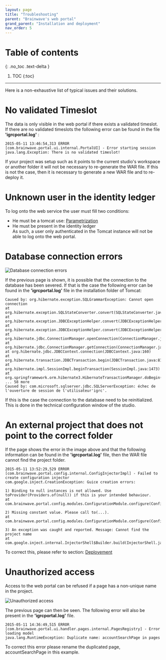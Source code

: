 ```yaml
---
layout: page
title: "Troubleshooting"
parent: "Brainwave's web portal"
grand_parent: "Installation and deployment"
nav_order: 5
---
```


# Table of contents
{: .no_toc .text-delta }

1. TOC
{:toc}
---

Here is a non-exhaustive list of typical issues and their solutions.     

# No validated Timeslot

The data is only visible in the web portal if there exists a validated timeslot. If there are no validated timeslots the following error can be found in the file **'igrcportal.log'** :   

```
2015-05-11 13:46:54,313 ERROR [com.brainwave.portal.ui.internal.PortalUI] - Error starting session
java.lang.Exception: There is no validated timeslot!    
```

If your project was setup such as it points to the current studio's workspace or another folder it will not be necessary to re-generate the WAR file. If this is not the case, then it is necessary to generate a new WAR file and to re-deploy it.  

# Unknown user in the identity ledger

To log onto the web service the user must fill two conditions:    

- He must be a tomcat use: [Parametrization](igrc-platform/installation-and-deployment/brainwaves-web-portal/parametrization.md)
- He must be present in the identity ledger   
As such, a user only authenticated in the Tomcat instance will not be able to log onto the web portal.  

# Database connection errors

![Database connection errors](../images/webportal-error.png "Database connection errors")   

If the previous page is shown, it is possible that the connection to the database has been severed. If that is the case the following error can be found in the **'igrcportal.log'** file in the installation folder of Tomcat:  

```
Caused by: org.hibernate.exception.SQLGrammarException: Cannot open connection
at org.hibernate.exception.SQLStateConverter.convert(SQLStateConverter.java:92)
at org.hibernate.exception.JDBCExceptionHelper.convert(JDBCExceptionHelper.java:66)
at org.hibernate.exception.JDBCExceptionHelper.convert(JDBCExceptionHelper.java:52)
at org.hibernate.jdbc.ConnectionManager.openConnection(ConnectionManager.java:449)
at org.hibernate.jdbc.ConnectionManager.getConnection(ConnectionManager.java:167)
at org.hibernate.jdbc.JDBCContext.connection(JDBCContext.java:160)
at org.hibernate.transaction.JDBCTransaction.begin(JDBCTransaction.java:81)
at org.hibernate.impl.SessionImpl.beginTransaction(SessionImpl.java:1473)
at org.springframework.orm.hibernate3.HibernateTransactionManager.doBegin(HibernateTransactionManager.java:555)
... 58 more
Caused by: com.microsoft.sqlserver.jdbc.SQLServerException: échec de l'ouverture de session de l'utilisateur'igrc'.
```

If this is the case the connection to the database need to be reinitialized. This is done in the technical configuration window of the studio.   

# An external project that does not point to the correct folder

If the page shows the error in the image above and that the following information can be found in the **'igrcportal.log'** file, then the WAR file cannot find the project folder.   
```
2015-05-11 13:52:29,529 ERROR [com.brainwave.portal.config.internal.ConfigInjectorImpl] - Failed to create configuration injector
com.google.inject.CreationException: Guice creation errors:

1) Binding to null instances is not allowed. Use toProvider(Providers.of(null)) if this is your intended behaviour.
at com.brainwave.portal.config.modules.ConfigurationModule.configure(ConfigurationModule.java:48)

2) Missing constant value. Please call to(...).
at com.brainwave.portal.config.modules.ConfigurationModule.configure(ConfigurationModule.java:50)

3) An exception was caught and reported. Message: Cannot find the project name
at com.google.inject.internal.InjectorShell$Builder.build(InjectorShell.java:133)
```

To correct this, please refer to section: [Deployement](igrc-platform/installation-and-deployment/brainwaves-web-portal/deployment.md)

# Unauthorized access

Access to the web portal can be refused if a page has a non-unique name in the project.   

![Unauthorized access](../images/webportal-unauthorized.png "Unauthorized access")    

The previous page can then be seen. The following error will also be present in the **'igrcportal.log'** file.   
```
2015-05-11 14:36:49,515 ERROR [com.brainwave.portal.ui.handler.pages.internal.PagesRegistry] - Error loading model
java.lang.RuntimeException: Duplicate name: accountSearchPage in pages
```

To correct this error please rename the duplicated page, accountSearchPage in this example.
